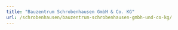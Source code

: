 ```yaml
---
title: "Bauzentrum Schrobenhausen GmbH & Co. KG"
url: /schrobenhausen/bauzentrum-schrobenhausen-gmbh-und-co-kg/
---
```

